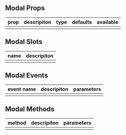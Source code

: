 ## Modal Props

| prop         |   descripiton     | type     |  defaults  |   available   |
| ----------- | ------------- | -------- | --------- | ---------------- |
|             |               |           |          |                  |

## Modal Slots

|   name  |      descripiton       |
|  ------  |    ---------   |
|          |                |

## Modal Events

|   event name   |    descripiton   |  parameters  |
| -------    | --------- |  --------- |
|            |           |            |

## Modal Methods

|  method  |   descripiton   |  parameters   |
| ------- | ------  |  ------  |
|         |         |          |
